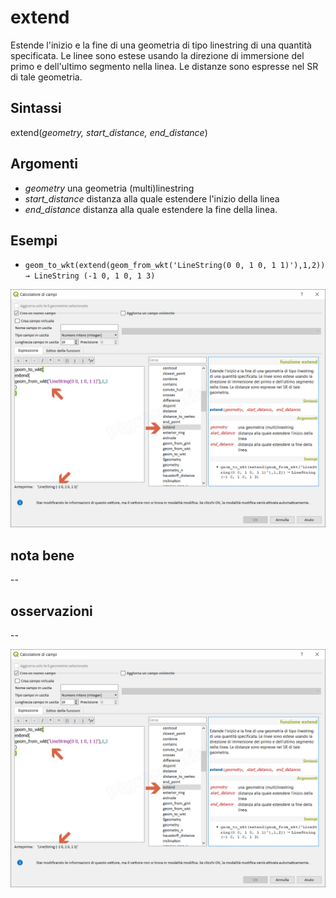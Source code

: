 # extend

Estende l'inizio e la fine di una geometria di tipo linestring di una quantità specificata. Le linee sono estese usando la direzione di immersione del primo e dell'ultimo segmento nella linea. Le distanze sono espresse nel SR di tale geometria.

## Sintassi

extend(_geometry, start_distance, end_distance_)

## Argomenti

* _geometry_ una geometria (multi)linestring
* _start_distance_ distanza alla quale estendere l'inizio della linea
* _end_distance_ distanza alla quale estendere la fine della linea.


## Esempi

* `geom_to_wkt(extend(geom_from_wkt('LineString(0 0, 1 0, 1 1)'),1,2)) → LineString (-1 0, 1 0, 1 3)`

![](../../img/geometria/extend/extend1.png)

## nota bene

--

## osservazioni

--

![](../../img/geometria/extend/extend1.png)